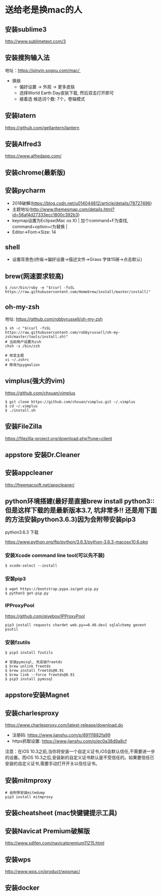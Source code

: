 # 送给老是换mac的人 

## 安装sublime3
http://www.sublimetext.com/3

## 安装搜狗输入法
地址：https://pinyin.sogou.com/mac/ 
- 换肤
	- 偏好设置 -> 外观 -> 更多皮肤
	- 选择World Earth Day皮肤下载, 然后双击打开即可
	- 接着选 候选词个数: 7个，卷轴模式

## 安装latern
https://github.com/getlantern/lantern

## 安装Alfred3
https://www.alfredapp.com/

## 安装chrome(最新版)

## 安装pycharm
- 2018破解(https://blog.csdn.net/u014044812/article/details/78727496)
- 主题地址(http://www.themesmap.com/details.html?id=56af4d27333ecc1800c392b3)
- keymap设置为Eclipse(Mac os X) | 加个command+F为查找, command+option+r为替换 | 
- Editor->Font->Size: 14

## shell
- 设置背景色(终端->偏好设置->描述文件->Grass 字体15磅->点击默认)

## brew(网速要求较高)
```
$ /usr/bin/ruby -e "$(curl -fsSL https://raw.githubusercontent.com/Homebrew/install/master/install)"
```

## oh-my-zsh
地址: https://github.com/robbyrussell/oh-my-zsh
```
$ sh -c "$(curl -fsSL https://raw.githubusercontent.com/robbyrussell/oh-my-zsh/master/tools/install.sh)"
# 当前用户设置为zsh
chsh -s /bin/zsh

# 改变主题
vi ~/.zshrc
# 修改为pygmalion
```

## vimplus(强大的vim)
https://github.com/chxuan/vimplus
```
$ git clone https://github.com/chxuan/vimplus.git ~/.vimplus
$ cd ~/.vimplus
$ ./install.sh
```

## 安装FileZilla
https://filezilla-project.org/download.php?type=client


## appstore 安装Dr.Cleaner

## 安装appcleaner
http://freemacsoft.net/appcleaner/

## python环境搭建(最好是直接brew install python3::但是这样下载的是最新版本3.7, 坑非常多!! 还是用下面的方法安装python3.6.3)因为会附带安装pip3
python3.6.3 下载

https://www.python.org/ftp/python/3.6.3/python-3.6.3-macosx10.6.pkg

### 安装Xcode command line tool(可以先不装)
```
$ xcode-select --install
```

### 安装pip3
```
$ wget https://bootstrap.pypa.io/get-pip.py
$ python3 get-pip.py
```

### IPProxyPool
https://github.com/qiyeboy/IPProxyPool
```
pip3 install requests chardet web.py==0.40.dev1 sqlalchemy gevent psutil
```

### 安装fzutils
```
$ pip3 install fzutils

# 安装pymssql, 先安装freetds
$ brew unlink freetds
$ brew install freetds@0.91
$ brew link --force freetds@0.91
$ pip3 install pymssql
```

## appstore安装Magnet

## 安装charlesproxy
https://www.charlesproxy.com/latest-release/download.do

- 注册码: https://www.jianshu.com/p/89111882fa99
- https抓取设置: https://www.jianshu.com/p/ec0a38d9a8cf

注意：在iOS 10.3之前,当你将安装一个自定义证书,iOS会默认信任,不需要进一步的设置。而iOS 10.3之后,安装新的自定义证书默认是不受信任的。如果要信任已安装的自定义证书,需要手动打开开关以信任证书。

## 安装mitmproxy
```
# 会附带安装mitmdump
pip3 install mitmproxy
```

## 安装cheatsheet (mac快键键提示工具)

## 安装Navicat Premium破解版
http://www.sdifen.com/navicatpremium11215.html

## 安装wps
http://www.wps.cn/product/wpsmac/

## 安装docker

